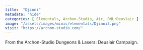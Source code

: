 ```yaml
---
title:  "Djinni"
metadate: "hide"
categories: [ Elementals, Archon-Studio, Air, DNL:Deuslair ]
image: "/assets/images/minis/elementals/Djinni3.png"
visit: "https://archon-studio.com/"
---
```

From the Archon-Studio Dungeons & Lasers: Deuslair Campaign.